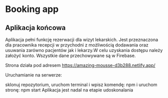 # Booking app

## Aplikacja końcowa

Aplikacja pełni funkcję rezerwacji dla wizyt lekarskich. Jest przeznaczona dla pracownika recepcji w przychodni z możliwością dodawania oraz usuwania zarówno pacjentów jak i lekarzy.W celu uzyskania dostępu należy założyć konto. Wszystkie dane przechowywane są w Firebase.

Strona działa pod adresem 
https://amazing-mousse-d3b288.netlify.app/

Uruchamianie na serwerze:

sklonuj repozytorium,
uruchom terminal i wpisz komendę: npm i
uruchom stronę: npm start
Aplikacja jest nadal na etapie udoskonalania